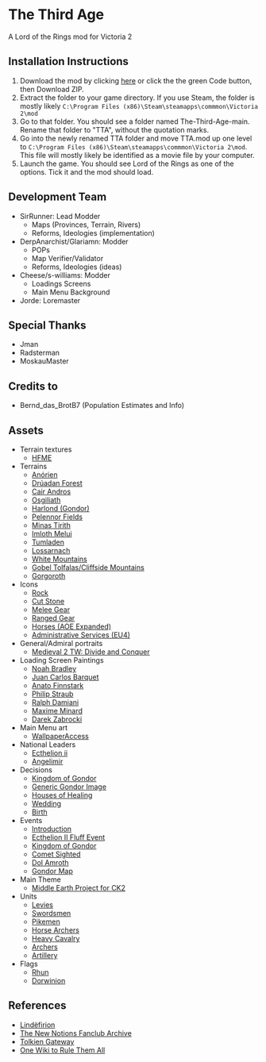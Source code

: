 # The Third Age
A Lord of the Rings mod for Victoria 2

## Installation Instructions
1. Download the mod by clicking [here](https://github.com/SirRunner/The-Third-Age/archive/main.zip) or click the the green Code button, then Download ZIP.
2. Extract the folder to your game directory. If you use Steam, the folder is mostly likely `C:\Program Files (x86)\Steam\steamapps\commmon\Victoria 2\mod`
3. Go to that folder. You should see a folder named The-Third-Age-main. Rename that folder to "TTA", without the quotation marks.
4. Go into the newly renamed TTA folder and move TTA.mod up one level to `C:\Program Files (x86)\Steam\steamapps\commmon\Victoria 2\mod`. This file will mostly likely be identified as a movie file by your computer.
5. Launch the game. You should see Lord of the Rings as one of the options. Tick it and the mod should load.

## Development Team
 - SirRunner: Lead Modder
   - Maps (Provinces, Terrain, Rivers)
   - Reforms, Ideologies (implementation)
 - DerpAnarchist/Glariamn: Modder 
   - POPs
   - Map Verifier/Validator
   - Reforms, Ideologies (ideas)
 - Cheese/s-williams: Modder
   - Loadings Screens
   - Main Menu Background
 - Jorde: Loremaster

## Special Thanks
 - Jman
 - Radsterman
 - MoskauMaster

## Credits to
 - Bernd_das_BrotB7 (Population Estimates and Info)
 
## Assets
- Terrain textures
	- [HFME](https://github.com/JmanThunder/HFM-Expanded)
- Terrains
	- [Anórien](https://lotr.fandom.com/wiki/An%C3%B3rien?file=Anorienwide.jpg)
	- [Drúadan Forest](http://tolkiengateway.net/wiki/File:Gail_McIntosh_-_Dr%C3%BAadan_Forest.jpg)
	- [Cair Andros](https://lotro-wiki.com/index.php/File:Cair_Andros.jpg)
	- [Osgiliath](https://lotr.fandom.com/wiki/Osgiliath?file=Boromir_in_Osgiliath.png)
	- [Harlond (Gondor)](https://www.wikiwand.com/en/Gondor)
	- [Pelennor Fields](https://www.pinterest.com/pin/470485492291623454/)
	- [Minas Tirith](https://imgur.com/gallery/QR0zLrd)
	- [Imloth Melui](https://en.dcodumilieu.fr/large-imloth-melui-white-rose-bush/)
	- [Tumladen](https://www.deviantart.com/samo-art/art/Fields-of-Gondolin-634594288)
	- [Lossarnach](https://www.goodfon.com/wallpaper/gory-tsvety-oblaka-lug-dolina.html)
	- [White Mountains](https://www.pexels.com/photo/two-man-hiking-on-snow-mountain-869258/)
	- [Gobel Tolfalas/Cliffside Mountains](https://www.pexels.com/photo/person-in-yellow-jacket-standing-on-green-grass-field-near-mountain-4386973/)
	- [Gorgoroth](https://www.deviantart.com/datem/art/Mordor-828480649)
- Icons
	- [Rock](http://14thwarriorcustomsettlers.blogspot.com/2008/02/rock-this-town.html)
	- [Cut Stone](https://icon-library.com/icon/brick-icon-png-26.html)
	- [Melee Gear](https://thenounproject.com/term/shield-and-sword/1477540/)
	- [Ranged Gear](https://www.pinterest.com/pin/814588651337049655/)
	- [Horses (AOE Expanded)](https://github.com/AoE-guys/AOE-exp)
	- [Administrative Services (EU4)](https://store.steampowered.com/app/236850/Europa_Universalis_IV/)
- General/Admiral portraits
	- [Medieval 2 TW: Divide and Conquer](https://www.moddb.com/mods/divide-and-conquer)
- Loading Screen Paintings
	- [Noah Bradley](https://www.deviantart.com/noahbradley/art/The-Coming-Darkness-342482698)
	- [Juan Carlos Barquet ](https://www.deviantart.com/jcbarquet/art/The-Argonath-Lord-of-the-Rings-TCG-491228684)
	- [Anato Finnstark](https://www.deviantart.com/anatofinnstark/art/The-fate-of-Isildur-The-Lord-of-the-Rings-797000838)
	- [Philip Straub](https://www.deviantart.com/philipstraub/art/Rivendell-296293972)
	- [Ralph Damiani](https://www.deviantart.com/ralphdamiani/art/Across-Middle-Earth-Hollin-Gate-635946811)
	- [Maxime Minard](https://www.deviantart.com/istrandar/art/The-Nazgul-822732313)
	- [Darek Zabrocki](https://www.deviantart.com/darekzabrocki/art/reaching-the-Victory-397615037)
- Main Menu art
	- [WallpaperAccess](https://wallpaperaccess.com/full/758025.jpg)
- National Leaders
	- [Ecthelion ii](https://www.deviantart.com/maelstromarts/art/The-White-Sanctuary-347365430)
	- [Angelimir](https://ar.pinterest.com/pin/512636370079480435/)
- Decisions
	- [Kingdom of Gondor](https://commons.wikimedia.org/wiki/File:Flag_of_Gondor.svg)
	- [Generic Gondor Image](https://fineartamerica.com/featured/white-tree-of-gondor-ellen-iati.html?product=tapestry)
	- [Houses of Healing](http://tolkiengateway.net/wiki/File:Mat%C4%9Bj_%C4%8Cadil_-_The_Hands_of_the_King_are_the_Hands_of_the_Healer.jpeg)
	- [Wedding](http://www.councilofelrond.com/imagegallery/eowyn-and-faramir-8/)
	- [Birth](http://fantasiadomain.com/lotrcameo/extras.html)
- Events
	- [Introduction](https://www.theverge.com/2017/11/13/16644782/the-lord-of-the-rings-amazon-television-show)
	- [Ecthelion II Fluff Event](https://thefandomentals.com/minas-tirith-gondor-lotr-reread/)
	- [Kingdom of Gondor](https://middle-earth-film-saga.fandom.com/wiki/Gondor?file=338c4d306b4577464bb410426afd247f_%25281%2529.jpg)
	- [Comet Sighted](https://www.newscientist.com/article/2245355-longest-known-comet-tail-stretched-for-over-a-billion-kilometres/)
	- [Dol Amroth](http://www.starsuncounted.com/2018/06/i-would-live-in-dol-amroth.html)
	- [Gondor Map](https://static.wikia.nocookie.net/merp/images/c/c2/Gondor.jpg/revision/latest?cb=20121004101904)
- Main Theme
	- [Middle Earth Project for CK2](https://forum.paradoxplaza.com/forum/threads/mod-middle-earth-project.665444/)
- Units
	- [Levies](https://forums.ageofempires.com/t/nordic-swordsman-should-be-renamed-to-nordic-axeman/89246)
	- [Swordsmen](https://www.deviantart.com/2zak/art/Swordsman-minimalist-sprite-542129859)
	- [Pikemen](https://www.spriters-resource.com/fullview/42154/)
	- [Horse Archers](https://pixabay.com/vectors/horse-archer-archery-arrow-5698294/)
	- [Heavy Cavalry](https://opengameart.org/content/cavalry-sprite-for-freesiege)
	- [Archers](https://www.deviantart.com/magecraft22/art/Archer-Pixel-Art-572073117)
	- [Artillery](https://scribblenauts.fandom.com/wiki/Catapult)
 - Flags
	- [Rhun](https://european-war-4.boards.net/thread/8501/lord-middle-earth-mod)
	- [Dorwinion](https://european-war-4.boards.net/thread/8501/lord-middle-earth-mod)

	
## References
 - [Lindëfirion](http://lindefirion.net/)
 - [The New Notions Fanclub Archive](https://notionclubarchives.fandom.com/wiki/Arda_Role_Playing_Wiki)
 - [Tolkien Gateway](http://tolkiengateway.net/wiki/Main_Page)
 - [One Wiki to Rule Them All](https://lotr.fandom.com/wiki/Main_Page)
